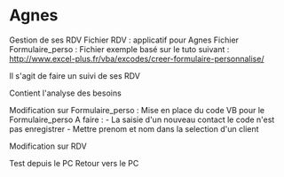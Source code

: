 # Agnes

Gestion de ses RDV
Fichier RDV : applicatif pour Agnes
Fichier Formulaire_perso : Fichier exemple basé sur
le tuto suivant :
http://www.excel-plus.fr/vba/excodes/creer-formulaire-personnalise/

Il s'agit de faire un suivi de ses RDV

Contient l'analyse des besoins


Modification sur Formulaire_perso :
Mise en place du code VB pour le Formulaire_perso
  A faire :   - La saisie d'un nouveau contact le code n'est pas enregistrer
              - Mettre prenom et nom dans la selection d'un client

Modification sur RDV


Test depuis le PC
Retour vers le PC
